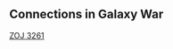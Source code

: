 ## Connections in Galaxy War
[ZOJ 3261](https://zoj.pintia.cn/problem-sets/91827364500/problems/91827368062)